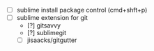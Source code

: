 
- [ ] sublime install package control (cmd+shft+p)
- [ ] sublime extension for git
	- [?] gitsavvy
	- [?] sublimegit
	- [ ] jisaacks/gitgutter
